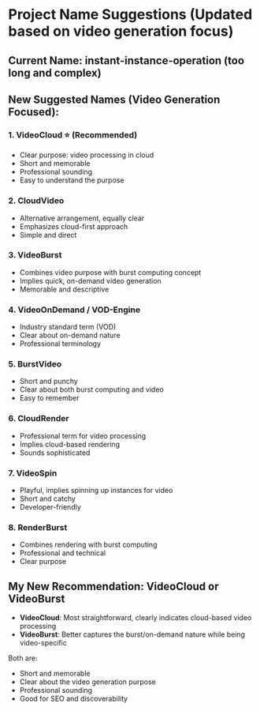 # Project Name Suggestions (Updated based on video generation focus)

## Current Name: instant-instance-operation (too long and complex)

## New Suggested Names (Video Generation Focused):

### 1. **VideoCloud** ⭐ (Recommended)
- Clear purpose: video processing in cloud
- Short and memorable
- Professional sounding
- Easy to understand the purpose

### 2. **CloudVideo**
- Alternative arrangement, equally clear
- Emphasizes cloud-first approach
- Simple and direct

### 3. **VideoBurst**
- Combines video purpose with burst computing concept
- Implies quick, on-demand video generation
- Memorable and descriptive

### 4. **VideoOnDemand** / **VOD-Engine**
- Industry standard term (VOD)
- Clear about on-demand nature
- Professional terminology

### 5. **BurstVideo**
- Short and punchy
- Clear about both burst computing and video
- Easy to remember

### 6. **CloudRender**
- Professional term for video processing
- Implies cloud-based rendering
- Sounds sophisticated

### 7. **VideoSpin**
- Playful, implies spinning up instances for video
- Short and catchy
- Developer-friendly

### 8. **RenderBurst**
- Combines rendering with burst computing
- Professional and technical
- Clear purpose

## My New Recommendation: **VideoCloud** or **VideoBurst**
- **VideoCloud**: Most straightforward, clearly indicates cloud-based video processing
- **VideoBurst**: Better captures the burst/on-demand nature while being video-specific

Both are:
- Short and memorable
- Clear about the video generation purpose
- Professional sounding
- Good for SEO and discoverability